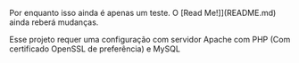 Por enquanto isso ainda é apenas um teste. O [Read Me!]](README.md) ainda reberá mudanças.

Esse projeto requer uma configuração com servidor Apache com PHP (Com certificado OpenSSL de preferência) e MySQL
